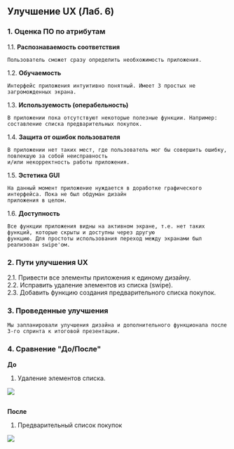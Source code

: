 ## Улучшение UX (Лаб. 6)

### 1. Оценка ПО по атрибутам

1.1. **Распознаваемость соответствия**

    Пользователь сможет сразу определить необхожимость приложения.
      
1.2. **Обучаемость**

    Интерфейс приложения интуитивно понятный. Имеет 3 простых не загроможденных экрана.

1.3. **Используемость (операбельность)**

    В приложении пока отсутствуют некоторые полезные функции. Например: составление списка предварительных покупок.

1.4. **Защита от ошибок пользователя**

    В приложении нет таких мест, где пользователь мог бы совершить ошибку, повлекшую за собой неисправность
    и/или некорректность работы приложения.

1.5. **Эстетика GUI**

    На данный момент приложение нуждается в доработке графического интерфейса. Пока не был обдуман дизайн 
    приложения в целом.

1.6. **Доступность**

    Все функции приложения видны на активном экране, т.е. нет таких функций, которые скрыты и доступны через другую
    функцию. Для простоты использования переход между экранами был реализован swipe'ом.

### 2. Пути улучшения UX

2.1. Привести все элементы приложения к единому дизайну.    
2.2. Исправить удаление элементов из списка (swipe).  
2.3. Добавить функцию создания предварительного списка покупок.

### 3. Проведенные улучшения
    Мы запланировали улучшения дизайна и дополнительного функционала после 3-го спринта к итоговой презентации.
    
### 4. Сравнение "До/После"

**До**

  1. Удаление элементов списка.

 ![](https://github.com/galina-al/Borsch_Production/blob/master/Documents/Requirements/mistake.gif?raw=true)
 
 ##
 
**После**

  1. Предварительный список покупок

 ![](https://github.com/galina-al/Borsch_Production/blob/master/Documents/Requirements/pre-list.gif?raw=true)

